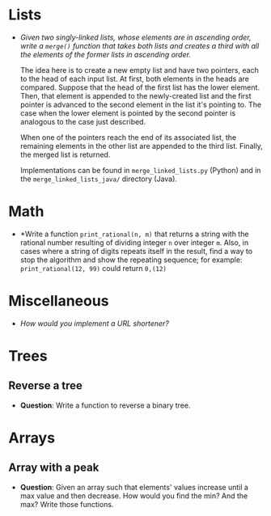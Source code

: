 # Lists

* *Given two singly-linked lists, whose elements are in ascending order, write
  a `merge()` function that takes both lists and creates a third with all the
  elements of the former lists in ascending order.*

  The idea here is to create a new empty list and have two pointers, each to the
  head of each input list. At first, both elements in the heads are compared.
  Suppose that the head of the first list has the lower element. Then, that
  element is appended to the newly-created list and the first pointer is
  advanced to the second element in the list it's pointing to. The case when the
  lower element is pointed by the second pointer is analogous to the case just
  described.
  
  When one of the pointers reach the end of its associated list, the remaining
  elements in the other list are appended to the third list. Finally, the
  merged list is returned.

  Implementations can be found in `merge_linked_lists.py` (Python) and in the
  `merge_linked_lists_java/` directory (Java).


# Math

* *Write a function `print_rational(n, m)` that returns a string with the
  rational number resulting of dividing integer `n` over integer `m`. Also, in
  cases where a string of digits repeats itself in the result, find a way to
  stop the algorithm and show the repeating sequence; for example:
  `print_rational(12, 99)` could return `0,(12)`

# Miscellaneous

* *How would you implement a URL shortener?*

# Trees

## Reverse a tree

* **Question**: Write a function to reverse a binary tree.

# Arrays

## Array with a peak

* **Question**: Given an array such that elements' values increase until a max
  value and then decrease. How would you find the min? And the max? Write
  those functions.
